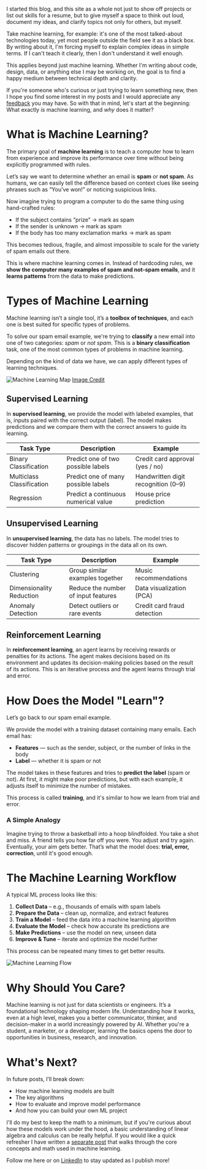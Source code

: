 I started this blog, and this site as a whole not just to show off projects or list out skills for a resume, but to give myself a space to think out loud, document my ideas, and clarify topics not only for others, but myself.

Take machine learning, for example: it's one of the most talked-about technologies today, yet most people outside the field see it as a black box. By writing about it, I'm forcing myself to explain complex ideas in simple terms. If I can't teach it clearly, then I don't understand it well enough.

This applies beyond just machine learning. Whether I'm writing about code, design, data, or anything else I may be working on, the goal is to find a happy medium between technical depth and clarity.

If you're someone who's curious or just trying to learn something new, then I hope you find some interest in my posts and I would appreciate any [feedback](../contact) you may have. So with that in mind, let's start at the beginning: What exactly _is_ machine learning, and _why_ does it matter?

# What is Machine Learning?

The primary goal of **machine learning** is to teach a computer how to learn from experience and improve its performance over time without being explicitly programmed with rules.

Let’s say we want to determine whether an email is **spam** or **not spam**. As humans, we can easily tell the difference based on context clues like seeing phrases such as “You’ve won!” or noticing suspicious links.

Now imagine trying to program a computer to do the same thing using hand-crafted rules:

- If the subject contains “prize” → mark as spam
- If the sender is unknown → mark as spam
- If the body has too many exclamation marks → mark as spam

This becomes tedious, fragile, and almost impossible to scale for the variety of spam emails out there.

This is where machine learning comes in. Instead of hardcoding rules, we **show the computer many examples of spam and not-spam emails**, and it **learns patterns** from the data to make predictions.

# Types of Machine Learning

Machine learning isn’t a single tool, it’s a **toolbox of techniques**, and each one is best suited for specific types of problems.

To solve our spam email example, we're trying to **classify** a new email into one of two categories: _spam_ or _not spam_. This is a **binary classification** task, one of the most common types of problems in machine learning.

Depending on the kind of data we have, we can apply different types of learning techniques.

![Machine Learning Map](/blog-images/machine-learning-overview/map.png)
[Image Credit](https://vitalflux.com/great-mind-maps-for-learning-machine-learning/)

## Supervised Learning

In **supervised learning**, we provide the model with labeled examples, that is, inputs paired with the correct output (label). The model makes predictions and we compare them with the correct answers to guide its learning.

| Task Type                 | Description                          | Example                             |
| ------------------------- | ------------------------------------ | ----------------------------------- |
| Binary Classification     | Predict one of two possible labels   | Credit card approval (yes / no)     |
| Multiclass Classification | Predict one of many possible labels  | Handwritten digit recognition (0–9) |
| Regression                | Predict a continuous numerical value | House price prediction              |

## Unsupervised Learning

In **unsupervised learning**, the data has no labels. The model tries to discover hidden patterns or groupings in the data all on its own.

| Task Type                | Description                         | Example                     |
| ------------------------ | ----------------------------------- | --------------------------- |
| Clustering               | Group similar examples together     | Music recommendations       |
| Dimensionality Reduction | Reduce the number of input features | Data visualization (PCA)    |
| Anomaly Detection        | Detect outliers or rare events      | Credit card fraud detection |

## Reinforcement Learning

In **reinforcement learning**, an agent learns by receiving rewards or penalties for its actions. The agent makes decisions based on its environment and updates its decision-making policies based on the result of its actions. This is an iterative process and the agent learns through trial and error.

# How Does the Model "Learn"?

Let’s go back to our spam email example.

We provide the model with a training dataset containing many emails. Each email has:

- **Features** — such as the sender, subject, or the number of links in the body
- **Label** — whether it is spam or not

The model takes in these features and tries to **predict the label** (spam or not). At first, it might make poor predictions, but with each example, it adjusts itself to minimize the number of mistakes.

This process is called **training**, and it's similar to how we learn from trial and error.

### A Simple Analogy

Imagine trying to throw a basketball into a hoop blindfolded. You take a shot and miss. A friend tells you how far off you were. You adjust and try again. Eventually, your aim gets better. That’s what the model does: **trial, error, correction**, until it's good enough.

# The Machine Learning Workflow

A typical ML process looks like this:

1. **Collect Data** – e.g., thousands of emails with spam labels
2. **Prepare the Data** – clean up, normalize, and extract features
3. **Train a Model** – feed the data into a machine learning algorithm
4. **Evaluate the Model** – check how accurate its predictions are
5. **Make Predictions** – use the model on new, unseen data
6. **Improve & Tune** – iterate and optimize the model further

This process can be repeated many times to get better results.

![Machine Learning Flow](/blog-images/machine-learning-overview/flow.png)

# Why Should You Care?

Machine learning is not just for data scientists or engineers. It’s a foundational technology shaping modern life. Understanding how it works, even at a high level, makes you a better communicator, thinker, and decision-maker in a world increasingly powered by AI. Whether you're a student, a marketer, or a developer, learning the basics opens the door to opportunities in business, research, and innovation.

# What's Next?

In future posts, I’ll break down:

- How machine learning models are built
- The key algorithms
- How to evaluate and improve model performance
- And how you can build your own ML project

I'll do my best to keep the math to a minimum, but if you're curious about how these models work under the hood, a basic understanding of linear algebra and calculus can be really helpful. If you would like a quick refresher I have written a [separate post](/blog/math-review) that walks through the core concepts and math used in machine learning.

Follow me here or on [LinkedIn](https://www.linkedin.com/in/noah-roberts-3bb399234/) to stay updated as I publish more!
